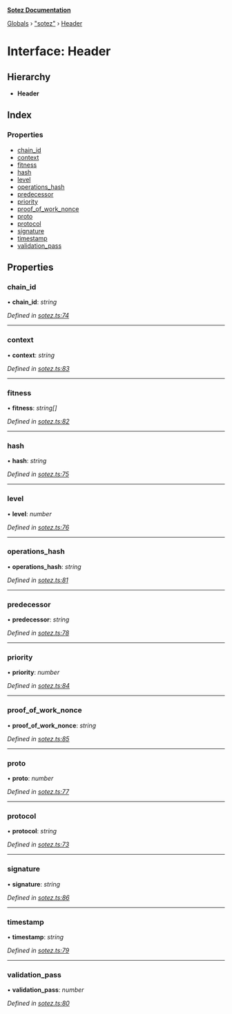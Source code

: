 **[Sotez Documentation](../README.md)**

[Globals](../README.md) › [&quot;sotez&quot;](../modules/_sotez_.md) › [Header](_sotez_.header.md)

# Interface: Header

## Hierarchy

* **Header**

## Index

### Properties

* [chain_id](_sotez_.header.md#chain_id)
* [context](_sotez_.header.md#context)
* [fitness](_sotez_.header.md#fitness)
* [hash](_sotez_.header.md#hash)
* [level](_sotez_.header.md#level)
* [operations_hash](_sotez_.header.md#operations_hash)
* [predecessor](_sotez_.header.md#predecessor)
* [priority](_sotez_.header.md#priority)
* [proof_of_work_nonce](_sotez_.header.md#proof_of_work_nonce)
* [proto](_sotez_.header.md#proto)
* [protocol](_sotez_.header.md#protocol)
* [signature](_sotez_.header.md#signature)
* [timestamp](_sotez_.header.md#timestamp)
* [validation_pass](_sotez_.header.md#validation_pass)

## Properties

###  chain_id

• **chain_id**: *string*

*Defined in [sotez.ts:74](https://github.com/AndrewKishino/sotez/blob/0fceff4/src/sotez.ts#L74)*

___

###  context

• **context**: *string*

*Defined in [sotez.ts:83](https://github.com/AndrewKishino/sotez/blob/0fceff4/src/sotez.ts#L83)*

___

###  fitness

• **fitness**: *string[]*

*Defined in [sotez.ts:82](https://github.com/AndrewKishino/sotez/blob/0fceff4/src/sotez.ts#L82)*

___

###  hash

• **hash**: *string*

*Defined in [sotez.ts:75](https://github.com/AndrewKishino/sotez/blob/0fceff4/src/sotez.ts#L75)*

___

###  level

• **level**: *number*

*Defined in [sotez.ts:76](https://github.com/AndrewKishino/sotez/blob/0fceff4/src/sotez.ts#L76)*

___

###  operations_hash

• **operations_hash**: *string*

*Defined in [sotez.ts:81](https://github.com/AndrewKishino/sotez/blob/0fceff4/src/sotez.ts#L81)*

___

###  predecessor

• **predecessor**: *string*

*Defined in [sotez.ts:78](https://github.com/AndrewKishino/sotez/blob/0fceff4/src/sotez.ts#L78)*

___

###  priority

• **priority**: *number*

*Defined in [sotez.ts:84](https://github.com/AndrewKishino/sotez/blob/0fceff4/src/sotez.ts#L84)*

___

###  proof_of_work_nonce

• **proof_of_work_nonce**: *string*

*Defined in [sotez.ts:85](https://github.com/AndrewKishino/sotez/blob/0fceff4/src/sotez.ts#L85)*

___

###  proto

• **proto**: *number*

*Defined in [sotez.ts:77](https://github.com/AndrewKishino/sotez/blob/0fceff4/src/sotez.ts#L77)*

___

###  protocol

• **protocol**: *string*

*Defined in [sotez.ts:73](https://github.com/AndrewKishino/sotez/blob/0fceff4/src/sotez.ts#L73)*

___

###  signature

• **signature**: *string*

*Defined in [sotez.ts:86](https://github.com/AndrewKishino/sotez/blob/0fceff4/src/sotez.ts#L86)*

___

###  timestamp

• **timestamp**: *string*

*Defined in [sotez.ts:79](https://github.com/AndrewKishino/sotez/blob/0fceff4/src/sotez.ts#L79)*

___

###  validation_pass

• **validation_pass**: *number*

*Defined in [sotez.ts:80](https://github.com/AndrewKishino/sotez/blob/0fceff4/src/sotez.ts#L80)*